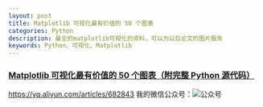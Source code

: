```yaml
---
layout: post
title: Matplotlib 可视化最有价值的 50 个图表
categories: Python
description: 最全的matplotlib可视化的资料，可以为以后论文的图片服务
keywords: Python、可视化、Matplotlib
---
```


### [Matplotlib 可视化最有价值的 50 个图表（附完整 Python 源代码）](https://yq.aliyun.com/articles/682843)
<https://yq.aliyun.com/articles/682843>
我的微信公众号：![公众号]()
